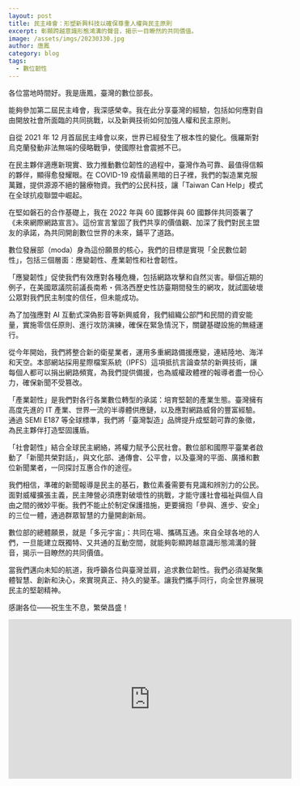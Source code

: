 ```yaml
---
layout: post
title: 民主峰會：形塑新興科技以確保尊重人權與民主原則
excerpt: 彰顯跨越意識形態鴻溝的聲音，揭示一目瞭然的共同價值。
image: /assets/imgs/20230330.jpg 
author: 唐鳳
category: blog
tags:
  - 數位韌性
---
```


各位當地時間好。我是唐鳳，臺灣的數位部長。

能夠參加第二屆民主峰會，我深感榮幸。我在此分享臺灣的經驗，包括如何應對自由開放社會所面臨的共同挑戰，以及新興技術如何加強人權和民主原則。

自從 2021 年 12 月首屆民主峰會以來，世界已經發生了根本性的變化。俄羅斯對烏克蘭發動非法無端的侵略戰爭，使國際社會震撼不已。

在民主夥伴適應新現實、致力推動數位韌性的過程中，臺灣作為可靠、最值得信賴的夥伴，顯得愈發耀眼。在 COVID-19 疫情最黑暗的日子裡，我們的製造業克服萬難，提供源源不絕的醫療物資。我們的公民科技，讓「Taiwan Can Help」模式在全球抗疫聯盟中崛起。

在堅如磐石的合作基礎上，我在 2022 年與 60 國夥伴與 60 國夥伴共同簽署了《未來網際網路宣言》。這份宣言鞏固了我們共享的價值觀、加深了我們對民主盟友的承諾，為共同開創數位世界的未來，鋪平了道路。

數位發展部（moda）身為這份願景的核心，我們的目標是實現「全民數位韌性」，包括三個層面：應變韌性、產業韌性和社會韌性。

「應變韌性」促使我們有效應對各種危機，包括網路攻擊和自然災害。舉個近期的例子，在美國眾議院前議長南希・佩洛西歷史性訪臺期間發生的網攻，就試圖破壞公眾對我們民主制度的信任，但未能成功。

為了加強應對 AI 互動式深偽影音等新興威脅，我們組織公部門和民間的資安能量，實施零信任原則、進行攻防演練，確保在緊急情況下，關鍵基礎設施的無縫運行。

從今年開始，我們將整合新的衛星業者，運用多重網路備援應變，連結陸地、海洋和天空。本部網站採用星際檔案系統（IPFS）這項抵抗言論查禁的新興技術，讓每個人都可以捐出網路頻寬，為我們提供備援，也為威權政體裡的報導者盡一份心力，確保新聞不受篡改。

「產業韌性」是我們對各行各業數位轉型的承諾：培育堅韌的產業生態。臺灣擁有高度先進的 IT 產業、世界一流的半導體供應鏈，以及應對網路威脅的豐富經驗。通過 SEMI E187 等全球標準，我們將「臺灣製造」品牌提升成堅韌可靠的象徵，為民主夥伴打造堅固護盾。

「社會韌性」結合全球民主網絡，將權力賦予公民社會。數位部和國際平臺業者啟動了「新聞共榮對話」，與文化部、通傳會、公平會，以及臺灣的平面、廣播和數位新聞業者，一同探討互惠合作的途徑。

我們相信，準確的新聞報導是民主的基石，數位素養需要有見識和辨別力的公民。面對威權擴張主義，民主陣營必須應對破壞性的挑戰，才能守護社會福祉與個人自由之間的微妙平衡。我們不能止於制定保護措施，更要擁抱「參與、進步、安全」的三位一體，通過群眾智慧的力量開創新局。

數位部的總體願景，就是「多元宇宙」：共同在場、攜碼互通。來自全球各地的人們，一旦能建立既獨特、又共通的互動空間，就能夠彰顯跨越意識形態鴻溝的聲音，揭示一目瞭然的共同價值。

當我們邁向未知的航道，我呼籲各位與臺灣並肩，追求數位韌性。我們必須凝聚集體智慧、創新和決心，來實現真正、持久的變革。讓我們攜手同行，向全世界展現民主的堅韌精神。

感謝各位——祝生生不息，繁榮昌盛！

<iframe width="560" height="315" src="https://www.youtube.com/embed/e0iHsN0XoWs" frameborder="0" allowfullscreen></iframe> 

